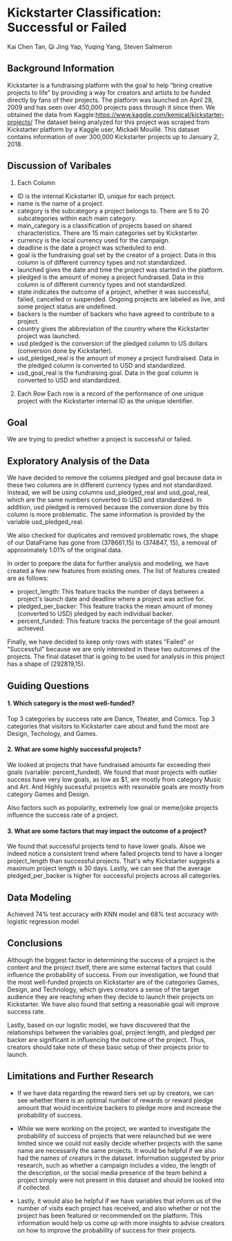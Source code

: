 # Kickstarter Classification: Successful or Failed

Kai Chen Tan, Qi Jing Yap, Yuqing Yang, Steven Salmeron

## Background Information
Kickstarter is a fundraising platform with the goal to help “bring creative projects to life” by providing a way for creators and artists to be funded directly by fans of their projects. The platform was launched on April 28, 2009 and has seen over 450,000 projects pass through it since then. We obtained the data from Kaggle:https://www.kaggle.com/kemical/kickstarter-projects/ The dataset being analyzed for this project was scraped from Kickstarter platform by a Kaggle user, Mickaël Mouillé. This dataset contains information of over 300,000 Kickstarter projects up to January 2, 2018.

## Discussion of Varibales
1. Each Column 
- ID is the internal Kickstarter ID, unique for each project.
- name is the name of a project.
- category is the subcategory a project belongs to. There are 5 to 20 subcategories within each main category.
- main_category is a classification of projects based on shared characteristics. There are 15 main categories set by Kickstarter.
- currency is the local currency used for the campaign.
- deadline is the date a project was scheduled to end.
- goal is the fundraising goal set by the creator of a project. Data in this column is of different currency types and not standardized.
- launched gives the date and time the project was started in the platform.
- pledged is the amount of money a project fundraised. Data in this column is of different currency types and not standardized.
- state indicates the outcome of a project, whether it was successful, failed, cancelled or suspended. Ongoing projects are labeled as live, and some project status are undefined.
- backers is the number of backers who have agreed to contribute to a project.
- country gives the abbreviation of the country where the Kickstarter project was launched.
- usd pledged is the conversion of the pledged column to US dollars (conversion done by Kickstarter).
- usd_pledged_real is the amount of money a project fundraised. Data in the pledged column is converted to USD and standardized.
- usd_goal_real is the fundraising goal. Data in the goal column is converted to USD and standardized.

2. Each Row
Each row is a record of the performance of one unique project with the Kickstarter internal ID as the unique identifier.

## Goal
We are trying to predict whether a project is successful or failed.

## Exploratory Analysis of the Data
We have decided to remove the columns pledged and goal because data in these two columns are in different currency types and not standardized. Instead, we will be using columns usd_pledged_real and usd_goal_real, which are the same numbers converted to USD and standardized. In addition, usd pledged is removed because the conversion done by this column is more problematic. The same information is provided by the variable usd_pledged_real.

We also checked for duplicates and removed problematic rows, the shape of our DataFrame has gone from (378661,15) to (374847, 15), a removal of approximately 1.01% of the original data.

In order to prepare the data for further analysis and modeling, we have created a few new features from existing ones. The list of features created are as follows:

- project_length: This feature tracks the number of days between a project's launch date and deadline where a project was active for. 
- pledged_per_backer: This feature tracks the mean amount of money (converted to USD) pledged by each individual backer. 
- percent_funded: This feature tracks the percentage of the goal amount achieved.

Finally, we have decided to keep only rows with states "Failed" or "Successful" because we are only interested in these two outcomes of the projects. The final dataset that is going to be used for analysis in this project has a shape of (292819,15).

## Guiding Questions 
#### 1. Which category is the most well-funded?
Top 3 categories by success rate are Dance, Theater, and Comics.
Top 3 categories that visitors to Kickstarter care about and fund the most are Design, Techology, and Games.

#### 2. What are some highly successful projects?
We looked at projects that have fundraised amounts far exceeding their goals (variable: percent_funded). We found that most projects with outlier success have very low goals, as low as $1, are mostly from category Music and Art. And Highly sucessful projetcs with resonable goals are mostly from category Games and Design.

Also factors such as popularity, extremely low goal or meme/joke projects influence the success rate of a project.

#### 3. What are some factors that may impact the outcome of a project?
We found that successful projects tend to have lower goals. Alsoe we indeed notice a consistent trend where failed projects tend to have a longer project_length than successful projects. That's why Kickstarter suggests a maximum project length is 30 days. Lastly, we can see that the average pledged_per_backer is higher for successful projects across all categories.

## Data Modeling
Achieved 74% test accuracy with KNN model and 68% test accuracy with logistic regression model

## Conclusions
Although the biggest factor in determining the success of a project is the content and the project itself, there are some external factors that could influence the probability of success. From our investigation, we found that the most well-funded projects on Kickstarter are of the categories Games, Design, and Technology, which gives creators a sense of the target audience they are reaching when they decide to launch their projects on Kickstarter. We have also found that setting a reasonable goal will improve success rate. 

Lastly, based on our logistic model, we have discovered that the relationships between the variables goal, project length, and pledged per backer are significant in influencing the outcome of the project. Thus, creators should take note of these basic setup of their projects prior to launch.

## Limitations and Further Research
- If we have data regarding the reward tiers set up by creators, we can see whether there is an optimal number of rewards or reward pledge amount that would incentivize backers to pledge more and increase the probability of success.

- While we were working on the project, we wanted to investigate the probability of success of projects that were relaunched but we were limited since we could not easily decide whether projects with the same name are necessarily the same projects. It would be helpful if we also had the names of creators in the dataset.
Information suggested by prior research, such as whether a campaign includes a video, the length of the description, or the social media presence of the team behind a project simply were not present in this dataset and should be looked into if collected.

- Lastly, it would also be helpful if we have variables that inform us of the number of visits each project has received, and also whether or not the project has been featured or recommended on the platform. This information would help us come up with more insights to advise creators on how to improve the probability of success for their projects.

